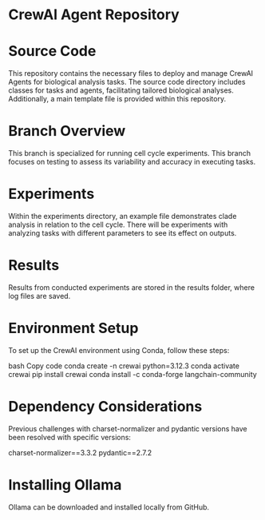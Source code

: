 # CrewAI Agent Repository

# Source Code 
This repository contains the necessary files to deploy and manage CrewAI Agents for biological analysis tasks. The source code directory includes classes for tasks and agents, facilitating tailored biological analyses. Additionally, a main template file is provided within this repository.

# Branch Overview
This branch is specialized for running cell cycle experiments. This branch focuses on testing to assess its variability and accuracy in executing tasks.

# Experiments
Within the experiments directory, an example file demonstrates clade analysis in relation to the cell cycle. There will be experiments with analyzing tasks with different parameters to see its effect on outputs.

# Results
Results from conducted experiments are stored in the results folder, where log files are saved.

# Environment Setup

To set up the CrewAI environment using Conda, follow these steps:

bash
Copy code
conda create -n crewai python=3.12.3
conda activate crewai
pip install crewai
conda install -c conda-forge langchain-community

# Dependency Considerations
Previous challenges with charset-normalizer and pydantic versions have been resolved with specific versions:

charset-normalizer==3.3.2
pydantic==2.7.2

# Installing Ollama
Ollama can be downloaded and installed locally from GitHub.
